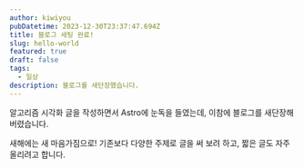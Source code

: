 ```yaml
---
author: kiwiyou
pubDatetime: 2023-12-30T23:37:47.694Z
title: 블로그 세팅 완료!
slug: hello-world
featured: true
draft: false
tags:
  - 일상
description: 블로그를 새단장했습니다.
---
```


알고리즘 시각화 글을 작성하면서 Astro에 눈독을 들였는데, 이참에 블로그를 새단장해버렸습니다.

새해에는 새 마음가짐으로! 기존보다 다양한 주제로 글을 써 보려 하고, 짧은 글도 자주 올리려고 합니다.
